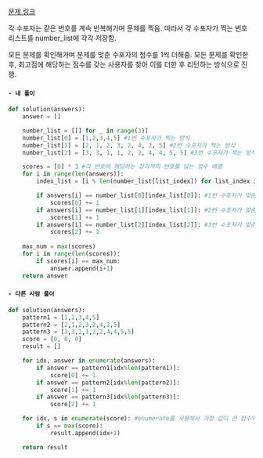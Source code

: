 [문제 링크](https://programmers.co.kr/learn/courses/30/parts/12230)

각 수포자는 같은 번호를 계속 반복해가며 문제를 찍음. 따라서 각 수포자가 찍는 번호 리스트를 number_list에 각각 저장함.

모든 문제를 확인해가며 문제를 맞춘 수포자의 점수를 1씩 더해줌. 모든 문제를 확인한 후, 최고점에 해당하는 점수를 갖는 사용자를 찾아 이를 더한 후 리턴하는 방식으로 진행.

#### **`- 내 풀이`**
```python
def solution(answers):
    answer = []

    number_list = [[] for _ in range(3)]
    number_list[0] = [1,2,3,4,5] #1번 수포자가 찍는 방식
    number_list[1] = [2, 1, 2, 3, 2, 4, 2, 5] #2번 수포자가 찍는 방식
    number_list[2] = [3, 3, 1, 1, 2, 2, 4, 4, 5, 5] #3번 수포자가 찍는 방식

    scores = [0] * 3 #각 번호에 해당하는 참가자의 번호를 담는 점수 배열    
    for i in range(len(answers)):
        index_list = [i % len(number_list[list_index]) for list_index in [0,1,2]] # 각 참가자는 찍는 방식을 반복하니까 이에 해당하는 인덱스 구하기

        if answers[i] == number_list[0][index_list[0]]: #1번 수포자가 맞춘 경우
            scores[0] += 1
        if answers[i] == number_list[1][index_list[1]]: #2번 수포자가 맞춘 경우
            scores[1] += 1
        if answers[i] == number_list[2][index_list[2]]: #3번 수포자가 맞춘 경우
            scores[2] += 1
    
    max_num = max(scores)
    for i in range(len(scores)):
        if scores[i] == max_num:
            answer.append(i+1)
    return answer
```

#### `- 다른 사람 풀이`
```python
def solution(answers):
    pattern1 = [1,2,3,4,5]
    pattern2 = [2,1,2,3,2,4,2,5]
    pattern3 = [3,3,1,1,2,2,4,4,5,5]
    score = [0, 0, 0]
    result = []

    for idx, answer in enumerate(answers):
        if answer == pattern1[idx%len(pattern1)]:
            score[0] += 1
        if answer == pattern2[idx%len(pattern2)]:
            score[1] += 1
        if answer == pattern3[idx%len(pattern3)]:
            score[2] += 1

    for idx, s in enumerate(score): #enumerate를 사용해서 가장 값이 큰 점수의 인덱스 번호 저장함
        if s == max(score):
            result.append(idx+1)

    return result
```